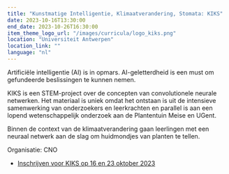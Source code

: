 ```yaml
---
title: "Kunstmatige Intelligentie, Klimaatverandering, Stomata: KIKS"
date: 2023-10-16T13:30:00
end_date: 2023-10-26T16:30:00
item_theme_logo_url: "/images/curricula/logo_kiks.png"
location: "Universiteit Antwerpen"
location_link: ""
language: "nl"
---
```


Artificiële intelligentie (AI) is in opmars. AI-geletterdheid is een must om gefundeerde beslissingen te kunnen nemen. 

KIKS is een STEM-project over de concepten van convolutionele neurale netwerken. Het materiaal is uniek omdat het ontstaan is uit de intensieve samenwerking van onderzoekers 
en leerkrachten en parallel is aan een lopend wetenschappelijk onderzoek aan de Plantentuin Meise en UGent. 

Binnen de context van de klimaatverandering gaan leerlingen met een neuraal netwerk aan de slag om huidmondjes van planten te tellen.

Organisatie: CNO

- [Inschrijven voor KIKS op 16 en 23 oktober 2023](https://cno.uantwerpen.be/nl/opleiding/kunstmatige-intelligentie-klimaatverandering-en-stomata-kiks-hoe-artificiele-intelligentie-de-wetenschapper-vooruit-helpt-79390?filter=)
